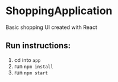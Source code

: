 # ShoppingApplication
Basic shopping UI created with React

## Run instructions:
1. cd into `app`
2. run `npm install`
3. run `npm start`
